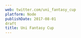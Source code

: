 ```yaml
---
web: twitter.com/uni_fantasy_cup
platform: Node
publishDate: 2017-08-01
draft
title: Uni Fantasy Cup
---
```

